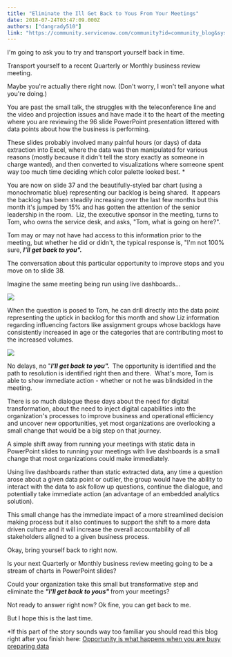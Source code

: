 ```yaml
---
title: "Eliminate the Ill Get Back to Yous From Your Meetings"
date: 2018-07-24T03:47:09.000Z
authors: ["dangrady510"]
link: "https://community.servicenow.com/community?id=community_blog&sys_id=a0ecda28db6f5bc05129a851ca96199b"
---
```

<p>I&#39;m going to ask you to try and transport yourself back in time.</p>
<p>Transport yourself to a recent Quarterly or Monthly business review meeting.</p>
<p>Maybe you&#39;re actually there right now. (Don&#39;t worry, I won&#39;t tell anyone what you&#39;re doing.)</p>
<p>You are past the small talk, the struggles with the teleconference line and the video and projection issues and have made it to the heart of the meeting where you are reviewing the 96 slide PowerPoint presentation littered with data points about how the business is performing.</p>
<p>These slides probably involved many painful hours (or days) of data extraction into Excel, where the data was then manipulated for various reasons (mostly because it didn&#39;t tell the story exactly as someone in charge wanted), and then converted to visualizations where someone spent way too much time deciding which color palette looked best. *</p>
<p>You are now on slide 37 and the beautifully-styled bar chart (using a monochromatic blue) representing our backlog is being shared.  It appears the backlog has been steadily increasing over the last few months but this month it&#39;s jumped by 15% and has gotten the attention of the senior leadership in the room.  Liz, the executive sponsor in the meeting, turns to Tom, who owns the service desk, and asks, &#34;Tom, what is going on here?&#34;.</p>
<p>Tom may or may not have had access to this information prior to the meeting, but whether he did or didn&#39;t, the typical response is, &#34;I&#39;m not 100% sure, <em><strong>I&#39;ll get back to you&#34;.</strong></em></p>
<p>The conversation about this particular opportunity to improve stops and you move on to slide 38.</p>
<p>Imagine the same meeting being run using live dashboards...</p>
<p><img style="max-width: 100%; max-height: 480px;" src="30991264db2f5bc05129a851ca9619f5.iix" /></p>
<p>When the question is posed to Tom, he can drill directly into the data point representing the uptick in backlog for this month and show Liz information regarding influencing factors like assignment groups whose backlogs have consistently increased in age or the categories that are contributing most to the increased volumes.</p>
<p><img style="max-width: 100%; max-height: 480px;" src="45f9dea4db2f5bc05129a851ca961997.iix" /></p>
<p>No delays, no &#34;<em><strong>I&#39;ll get back to you&#34;.  </strong></em>The opportunity is identified and the path to resolution is identified right then and there.  What&#39;s more, Tom is able to show immediate action - whether or not he was blindsided in the meeting.</p>
<p>There is so much dialogue these days about the need for digital transformation, about the need to inject digital capabilities into the organization&#39;s processes to improve business and operational efficiency and uncover new opportunities, yet most organizations are overlooking a small change that would be a big step on that journey.</p>
<p>A simple shift away from running your meetings with static data in PowerPoint slides to running your meetings with live dashboards is a small change that most organizations could make immediately.</p>
<p>Using live dashboards rather than static extracted data, any time a question arose about a given data point or outlier, the group would have the ability to interact with the data to ask follow up questions, continue the dialogue, and potentially take immediate action (an advantage of an embedded analytics solution).</p>
<p>This small change has the immediate impact of a more streamlined decision making process but it also continues to support the shift to a more data driven culture and it will increase the overall accountability of all stakeholders aligned to a given business process.</p>
<p>Okay, bring yourself back to right now.</p>
<p>Is your next Quarterly or Monthly business review meeting going to be a stream of charts in PowerPoint slides?</p>
<p>Could your organization take this small but transformative step and eliminate the <em><strong>&#34;I&#39;ll get back to yous&#34; </strong></em>from your meetings?</p>
<p>Not ready to answer right now? Ok fine, you can get back to me.</p>
<p>But I hope this is the last time.</p>
<p>*If this part of the story sounds way too familiar you should read this blog right after you finish here: <a href="community?id&#61;community_blog&amp;sys_id&#61;02dce665dbd0dbc01dcaf3231f961973" rel="nofollow">Opportunity is what happens when you are busy preparing data</a></p>